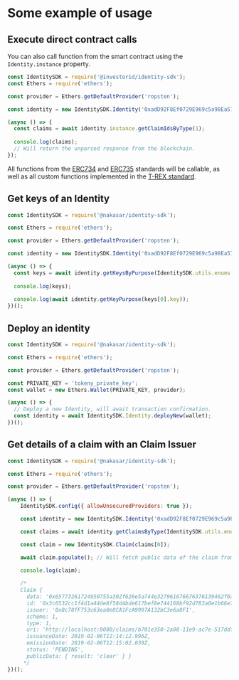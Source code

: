 # Some example of usage

## Execute direct contract calls

You can also call function from the smart contract using the `Identity.instance` property.

```javascript
const IdentitySDK = require('@investorid/identity-sdk');
const Ethers = require('ethers');

const provider = Ethers.getDefaultProvider('ropsten');

const identity = new IdentitySDK.Identity('0xadD92F8Ef0729E969c5a98Ea5740c9b644B362e3', provider);

(async () => {
  const claims = await identity.instance.getClaimIdsByType(1);
  
  console.log(claims);
  // Will return the unparsed response from the blockchain.
});
```

All functions from the [ERC734](https://github.com/ethereum/eips/issues/734) and [ERC735](https://github.com/ethereum/EIPs/issues/735) standards will be callable, as well as all custom functions implemented in the [T-REX standard](https://github.com/TokenySolutions/T-REX).

## Get keys of an Identity

```javascript
const IdentitySDK = require('@nakasar/identity-sdk');

const Ethers = require('ethers');

const provider = Ethers.getDefaultProvider('ropsten');

const identity = new IdentitySDK.Identity('0xadD92F8Ef0729E969c5a98Ea5740c9b644B362e3', provider);

(async () => {
  const keys = await identity.getKeysByPurpose(IdentitySDK.utils.enums.KeyPurpose.CLAIM);
  
  console.log(keys);
  
  console.log(await identity.getKeyPurpose(keys[0].key));
})();
```

## Deploy an identity

```javascript
const IdentitySDK = require('@nakasar/identity-sdk');

const Ethers = require('ethers');

const provider = Ethers.getDefaultProvider('ropsten');

const PRIVATE_KEY = 'tokeny_private_key';
const wallet = new Ethers.Wallet(PRIVATE_KEY, provider);

(async () => {
  // Deploy a new Identity, will await transaction confirmation.
  const identity = await IdentitySDK.Identity.deployNew(wallet);
})();
```

## Get details of a claim with an Claim Issuer

```javascript
const IdentitySDK = require('@nakasar/identity-sdk');

const Ethers = require('ethers');

const provider = Ethers.getDefaultProvider('ropsten');

(async () => {
    IdentitySDK.config({ allowUnsecuredProviders: true });

    const identity = new IdentitySDK.Identity('0xadD92F8Ef0729E969c5a98Ea5740c9b644B362e3', provider);

    const claims = await identity.getClaimsByType(IdentitySDK.utils.enums.ClaimType.KYC);

    const claim = new IdentitySDK.Claim(claims[0]);

    await claim.populate(); // Will fetch public data of the claim from the claim URI.

    console.log(claim);
    
    /*
    Claim {
      data: '0x65773261724950755a302f626e5a744e327961676676376139462f6a3672744a4e3761666a52414c6871493d',
      id: '0x3c6532cc1f4d1a44de8f58d4bde617bef8e744168bf92d783a0e1b66e7c6a44a',
      issuer: '0x8c78fF753c63ea0e8CA1FcA9997A132bC3e6a8F1',
      scheme: 1,
      type: 1,
      uri: 'http://localhost:8080/claims/b701e350-2a08-11e9-ac7e-517ddf10b60e',
      issuanceDate: 2019-02-06T12:14:12.996Z,
      emissionDate: 2019-02-06T12:15:02.039Z,
      status: 'PENDING',
      publicData: { result: 'clear' } }
     */
})();
```
